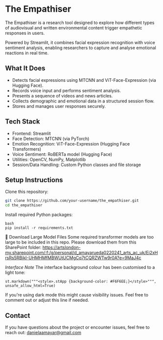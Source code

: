 # The Empathiser

The Empathiser is a research tool designed to explore how different types of audiovisual and written environmental content trigger empathetic responses in users.

Powered by Streamlit, it combines facial expression recognition with voice sentiment analysis, enabling researchers to capture and analyse emotional reactions in real time.

## What It Does

- Detects facial expressions using MTCNN and ViT-Face-Expression (via Hugging Face).
- Records voice input and performs sentiment analysis.
- Presents a sequence of videos and news articles.
- Collects demographic and emotional data in a structured session flow.
- Stores and manages user responses securely.

## Tech Stack

- Frontend: Streamlit
- Face Detection: MTCNN (via PyTorch)
- Emotion Recognition: ViT-Face-Expression (Hugging Face Transformers)
- Voice Sentiment: RoBERTa model (Hugging Face)
- Utilities: OpenCV, NumPy, Matplotlib
- Session/Data Handling: Custom Python classes and file storage

## Setup Instructions
Clone this repository:

```bash
git clone https://github.com/your-username/the_empathiser.git
cd the_empathiser
```

Install required Python packages:

```
bash
pip install -r requirements.txt
```

🔗 Download Large Model Files
Some required transformer models are too large to be included in this repo.
Please download them from this SharePoint folder: https://artslondon-my.sharepoint.com/:f:/g/personal/d_amayarueda0220241_arts_ac_uk/Ei2xHrsRs5RBikI-UHMHMfMBWUtUCMgCq7tCQRZWTw9r0A?e=9MaJ4c 

*Interface Note*
The interface background colour has been customised to a light tone: 

```
st.markdown("""<style>.stApp {background-color: #F6F6EE;}</style>""", unsafe_allow_html=True)
```

If you're using dark mode this might cause visibility issues. Feel free to comment out or adjust this line if needed.

## Contact
If you have questions about the project or encounter issues, feel free to reach out: danielaamayar@gmail.com

